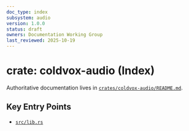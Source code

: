 ```yaml
---
doc_type: index
subsystem: audio
version: 1.0.0
status: draft
owners: Documentation Working Group
last_reviewed: 2025-10-19
---
```


# crate: coldvox-audio (Index)

Authoritative documentation lives in [`crates/coldvox-audio/README.md`](../../../crates/coldvox-audio/README.md).

## Key Entry Points

- [`src/lib.rs`](../../../crates/coldvox-audio/src/lib.rs)

